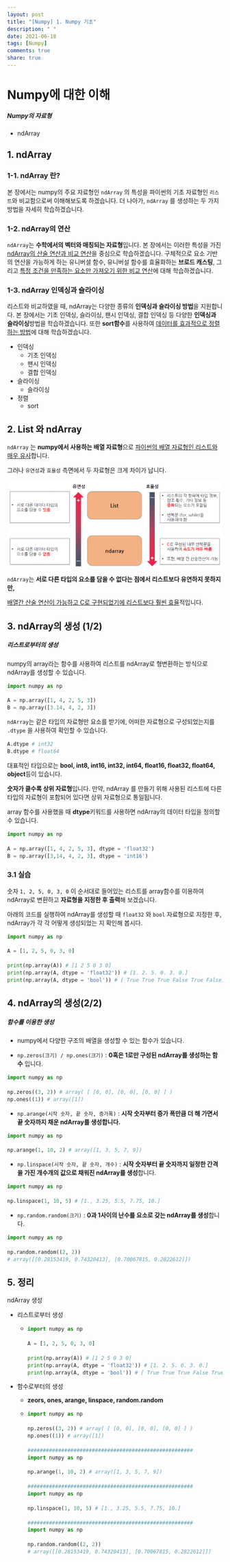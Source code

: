 ```yaml
---
layout: post
title: "[Numpy] 1. Numpy 기초"
description: " "
date: 2021-06-18
tags: [Numpy]
comments: true
share: true
---
```



# Numpy에 대한 이해

##### Numpy의 자료형

- ndArray





## 1. ndArray

### 1-1. ndArray 란?

본 장에서는 numpy의 주요 자료형인 `ndArray` 의 특성을 파이썬의 기초 자료형인 `리스트`와 비교함으로써 이해해보도록 하겠습니다. 더 나아가, `ndArray` 를 생성하는 두 가지 방법을 자세히 학습하겠습니다.



### 1-2. ndArray의 연산

`ndArray`는 **수학에서의 벡터와 매칭되는 자료형**입니다. 본 장에서는 이러한 특성을 가진 <u>ndArray의 산술 연산과 비교 연산</u>을 중심으로 학습하겠습니다. 구체적으로 요소 기반의 연산을 가능하게 하는 유니버셜 함수, 유니버설 함수를 효율화하는 **브로드 캐스팅**, 그리고 <u>특정 조건을 만족하는 요소만 가져오기 위한 비교 연산</u>에 대해 학습하겠습니다.



### 1-3. ndArray 인덱싱과 슬라이싱

리스트와 비교하였을 때, ndArray는 다양한 종류의 **인덱싱과 슬라이싱 방법**을 지원합니다. 본 장에서는 기초 인덱싱, 슬라이싱, 팬시 인덱싱, 결합 인덱싱 등 다양한 **인덱싱과 슬라이싱**방법을 학습하겠습니다. 또한 **sort함수**를 사용하여 <u>데이터를 효과적으로 정렬하는 방법</u>에 대해 학습하겠습니다.



- 인덱싱
  - 기초 인덱싱
  - 팬시 인덱싱
  - 결합 인덱싱
- 슬라이싱
  - 슬라이싱
- 정렬
  - sort



## 2. List 와 ndArray

`ndArray` 는 **numpy에서 사용하는 배열 자료형**으로 <u>파이썬의 배열 자료형인 리스트와 매우 유사</u>합니다. 

그러나 `유연성`과 `효율성` 측면에서 두 자료형은 크게 차이가 납니다.

![image-20200820164621405](images/image-20200820164621405.png)



`ndArray`는 **서로 다른 타입의 요소를 담을 수 없다는 점에서 리스트보다 유연하지 못하지만,** 

<u>배열간 산술 연산이 가능하고 C로 구현되었기에 리스트보다 훨씬 효율</u>적입니다.





## 3. ndArray의 생성 (1/2)

##### 리스트로부터의 생성

numpy의 array라는 함수를 사용하여 리스트를 ndArray로 형변환하는 방식으로 ndArray를 생성할 수 있습니다.



```python
import numpy as np

A = np.array([1, 4, 2, 5, 3])
B = np.array([3.14, 4, 2, 3])
```



`ndArray`는 같은 타입의 자료형만 요소를 받기에, 어떠한 자료형으로 구성되었는지를 `.dtype` 을 사용하여 확인할 수 있습니다.



```python
A.dtype # int32
B.dtype # float64
```



대표적인 타입으로는 **bool, int8, int16, int32, int64, float16, float32, float64, object**등이 있습니다.

**숫자가 클수록 상위 자료형**입니다. 만약, ndArray 를 만들기 위해 사용된 리스트에 다른 타입의 자료형이 포함되어 있다면 상위 자료형으로 통일됩니다.



array 함수를 사용했을 때 **dtype**키워드를 사용하면 ndArray의 데이터 타입을 정의할 수 있습니다.

```python
import numpy as np

A = np.array([1, 4, 2, 5, 3], dtype = 'float32')
B = np.array([3,14, 4, 2, 3], dtype = 'int16')
```





### 3.1 실습

숫자 `1, 2, 5, 0, 3, 0` 이 순서대로 들어있는 리스트를 array함수를 이용하여 ndArray로 변환하고 **자료형을 지정한 후 출력**해 보겠습니다.



아래의 코드를 실행하여 ndArray를 생성할 때 `float32` 와 `bool` 자료형으로 지정한 후, 
ndArray가 각 각 어떻게 생성되었는 지 확인해 봅시다.

```python
import numpy as np

A = [1, 2, 5, 0, 3, 0]

print(np.array(A)) # [1 2 5 0 3 0]
print(np.array(A, dtype = 'float32')) # [1. 2. 5. 0. 3. 0.]
print(np.array(A, dtype = 'bool')) # [ True True True False True False]
```





## 4. ndArray의 생성(2/2)

##### 함수를 이용한 생성



- numpy에서 다양한 구조의 배열을 생성할 수 있는 함수가 있습니다.

- `np.zeros(크기) / np.ones(크기)`  : **0혹은 1로만 구성된 ndArray를 생성하는 함수** 입니다.

```python
import numpy as np

np.zeros((3, 2)) # array( [ [0, 0], [0, 0], [0, 0] ] )
np.ones((1)) # array([1])
```



- `np.arange(시작 숫자, 끝 숫자, 증가폭)` : **시작 숫자부터 증가 폭만큼 더 해 가면서 끝 숫자까지 채운 ndArray를 생성합니다.**

```python
import numpy as np

np.arange(1, 10, 2) # array([1, 3, 5, 7, 9])
```



- `np.linspace(시작 숫자, 끝 숫자, 개수)` : **시작 숫자부터 끝 숫자까지 일정한 간격을 가진 개수개의 값으로 채워진 ndArray를 생성**합니다.

```python
import numpy as np

np.linspace(1, 10, 5) # [1., 3.25, 5.5, 7.75, 10.]
```





- `np.random.random(크기)` : **0과 1사이의 난수를 요소로 갖는 ndArray를 생성**합니다.

```python
import numpy as np

np.random.random((2, 2))
# array([[0.28153419, 0.74320413], [0.70067815, 0.2822612]])
```





## 5. 정리

ndArray 생성

- 리스트로부터 생성

  - ```python
    import numpy as np
    
    A = [1, 2, 5, 0, 3, 0]
    
    print(np.array(A)) # [1 2 5 0 3 0]
    print(np.array(A, dtype = 'float32')) # [1. 2. 5. 0. 3. 0.]
    print(np.array(A, dtype = 'bool')) # [ True True True False True False]
    ```

    

- 함수로부터의 생성

  - **zeors, ones, arange, linspace, random.random**

  - ```python
    import numpy as np
    
    np.zeros((3, 2)) # array( [ [0, 0], [0, 0], [0, 0] ] )
    np.ones((1)) # array([1])
    
    ######################################################
    import numpy as np
    
    np.arange(1, 10, 2) # array([1, 3, 5, 7, 9])
    
    ######################################################
    import numpy as np
    
    np.linspace(1, 10, 5) # [1., 3.25, 5.5, 7.75, 10.]
    
    ######################################################
    import numpy as np
    
    np.random.random((2, 2))
    # array([[0.28153419, 0.74320413], [0.70067815, 0.2822612]])
    ```

    

